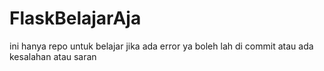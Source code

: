 # FlaskBelajarAja

ini hanya repo untuk belajar jika ada error ya boleh lah di commit atau ada kesalahan atau saran
